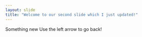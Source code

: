 ```yaml
---
layout: slide
title: "Welcome to our second slide which I just updated!"
---
```

Something new
Use the left arrow to go back!
